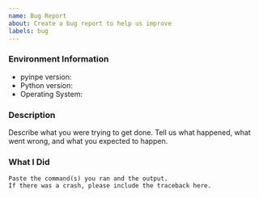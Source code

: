 ```yaml
---
name: Bug Report
about: Create a bug report to help us improve
labels: bug
---
```


<!-- Please search existing issues to avoid creating duplicates. -->

### Environment Information

-   pyinpe version:
-   Python version:
-   Operating System:

### Description

Describe what you were trying to get done.
Tell us what happened, what went wrong, and what you expected to happen.

### What I Did

```
Paste the command(s) you ran and the output.
If there was a crash, please include the traceback here.
```
